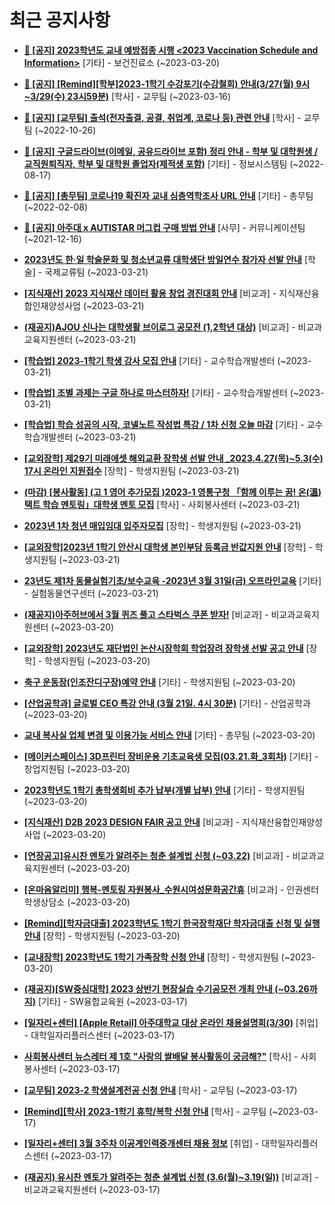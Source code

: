 # 최근 공지사항

* **[📌 [공지] 2023학년도 교내 예방접종 시행 &lt;2023 Vaccination Schedule and Information&gt;](http://ajou.ac.kr/kr/ajou/notice.do?mode=view&amp;articleNo=212238&amp;article.offset=0&amp;articleLimit=30)**
 [기타] - 보건진료소 (~2023-03-20)

* **[📌 [공지] [Remind][학부]2023-1학기 수강포기(수강철회) 안내(3/27(월) 9시~3/29(수) 23시59분)](http://ajou.ac.kr/kr/ajou/notice.do?mode=view&amp;articleNo=212105&amp;article.offset=0&amp;articleLimit=30)**
 [학사] - 교무팀 (~2023-03-16)

* **[📌 [공지] [교무팀] 출석(전자출결, 공결, 취업계, 코로나 등) 관련 안내](http://ajou.ac.kr/kr/ajou/notice.do?mode=view&amp;articleNo=205552&amp;article.offset=0&amp;articleLimit=30)**
 [학사] - 교무팀 (~2022-10-26)

* **[📌 [공지] 구글드라이브(이메일, 공유드라이브 포함) 정리 안내 - 학부 및 대학원생 / 교직원퇴직자, 학부 및 대학원 졸업자(제적생 포함)](http://ajou.ac.kr/kr/ajou/notice.do?mode=view&amp;articleNo=202858&amp;article.offset=0&amp;articleLimit=30)**
 [기타] - 정보시스템팀 (~2022-08-17)

* **[📌 [공지] [총무팀] 코로나19 확진자 교내 심층역학조사 URL 안내](http://ajou.ac.kr/kr/ajou/notice.do?mode=view&amp;articleNo=180493&amp;article.offset=0&amp;articleLimit=30)**
 [기타] - 총무팀 (~2022-02-08)

* **[📌 [공지] 아주대 x AUTISTAR 머그컵 구매 방법 안내](http://ajou.ac.kr/kr/ajou/notice.do?mode=view&amp;articleNo=147976&amp;article.offset=0&amp;articleLimit=30)**
 [사무] - 커뮤니케이션팀 (~2021-12-16)

* **[2023년도 한·일 학술문화 및 청소년교류 대학생단 방일연수 참가자 선발 안내](http://ajou.ac.kr/kr/ajou/notice.do?mode=view&amp;articleNo=212281&amp;article.offset=0&amp;articleLimit=30)**
 [학술] - 국제교류팀 (~2023-03-21)

* **[[지식재산] 2023 지식재산 데이터 활용 창업 경진대회 안내](http://ajou.ac.kr/kr/ajou/notice.do?mode=view&amp;articleNo=212280&amp;article.offset=0&amp;articleLimit=30)**
 [비교과] - 지식재산융합인재양성사업 (~2023-03-21)

* **[(재공지)AJOU 신나는 대학생활 브이로그 공모전 (1,2학년 대상)](http://ajou.ac.kr/kr/ajou/notice.do?mode=view&amp;articleNo=212278&amp;article.offset=0&amp;articleLimit=30)**
 [비교과] - 비교과교육지원센터 (~2023-03-21)

* **[[학습법] 2023-1학기 학생 강사 모집 안내](http://ajou.ac.kr/kr/ajou/notice.do?mode=view&amp;articleNo=212275&amp;article.offset=0&amp;articleLimit=30)**
 [기타] - 교수학습개발센터 (~2023-03-21)

* **[[학습법] 조별 과제는 구글 하나로 마스터하자!](http://ajou.ac.kr/kr/ajou/notice.do?mode=view&amp;articleNo=212274&amp;article.offset=0&amp;articleLimit=30)**
 [기타] - 교수학습개발센터 (~2023-03-21)

* **[[학습법] 학습 성공의 시작, 코넬노트 작성법 특강 / 1차 신청 오늘 마감](http://ajou.ac.kr/kr/ajou/notice.do?mode=view&amp;articleNo=212273&amp;article.offset=0&amp;articleLimit=30)**
 [기타] - 교수학습개발센터 (~2023-03-21)

* **[[교외장학] 제29기 미래에셋 해외교환 장학생 선발 안내 _2023.4.27(목)~5.3(수) 17시 온라인 지원접수](http://ajou.ac.kr/kr/ajou/notice.do?mode=view&amp;articleNo=212271&amp;article.offset=0&amp;articleLimit=30)**
 [장학] - 학생지원팀 (~2023-03-21)

* **[(마감) [봉사활동] (고 1 영어 추가모집 )2023-1 영통구청 「함께 이루는 꿈! 온(溫)택트 학습 멘토링」대학생 멘토 모집](http://ajou.ac.kr/kr/ajou/notice.do?mode=view&amp;articleNo=212262&amp;article.offset=0&amp;articleLimit=30)**
 [학사] - 사회봉사센터 (~2023-03-21)

* **[2023년 1차 청년 매입임대 입주자모집](http://ajou.ac.kr/kr/ajou/notice.do?mode=view&amp;articleNo=212261&amp;article.offset=0&amp;articleLimit=30)**
 [장학] - 학생지원팀 (~2023-03-21)

* **[[교외장학]2023년 1학기 안산시 대학생 본인부담 등록금 반값지원 안내](http://ajou.ac.kr/kr/ajou/notice.do?mode=view&amp;articleNo=212260&amp;article.offset=0&amp;articleLimit=30)**
 [장학] - 학생지원팀 (~2023-03-21)

* **[23년도 제1차 동물실험기초/보수교육 -2023년 3월 31일(금) 오프라인교육](http://ajou.ac.kr/kr/ajou/notice.do?mode=view&amp;articleNo=212257&amp;article.offset=0&amp;articleLimit=30)**
 [기타] - 실험동물연구센터 (~2023-03-21)

* **[(재공지)아주허브에서 3월 퀴즈 풀고 스타벅스 쿠폰 받자!](http://ajou.ac.kr/kr/ajou/notice.do?mode=view&amp;articleNo=212254&amp;article.offset=0&amp;articleLimit=30)**
 [비교과] - 비교과교육지원센터 (~2023-03-20)

* **[[교외장학] 2023년도 재단법인 논산시장학회 학업장려 장학생 선발 공고 안내](http://ajou.ac.kr/kr/ajou/notice.do?mode=view&amp;articleNo=212246&amp;article.offset=0&amp;articleLimit=30)**
 [장학] - 학생지원팀 (~2023-03-20)

* **[축구 운동장(인조잔디구장)예약 안내](http://ajou.ac.kr/kr/ajou/notice.do?mode=view&amp;articleNo=212243&amp;article.offset=0&amp;articleLimit=30)**
 [기타] - 학생지원팀 (~2023-03-20)

* **[[산업공학과] 글로벌 CEO 특강 안내 (3월 21일. 4시 30분)](http://ajou.ac.kr/kr/ajou/notice.do?mode=view&amp;articleNo=212240&amp;article.offset=0&amp;articleLimit=30)**
 [기타] - 산업공학과 (~2023-03-20)

* **[교내 복사실 업체 변경 및 이용가능 서비스 안내](http://ajou.ac.kr/kr/ajou/notice.do?mode=view&amp;articleNo=212239&amp;article.offset=0&amp;articleLimit=30)**
 [기타] - 총무팀 (~2023-03-20)

* **[[메이커스페이스] 3D프린터 장비운용 기초교육생 모집(03.21.화_3회차)](http://ajou.ac.kr/kr/ajou/notice.do?mode=view&amp;articleNo=212219&amp;article.offset=0&amp;articleLimit=30)**
 [기타] - 창업지원팀 (~2023-03-20)

* **[2023학년도 1학기 총학생회비 추가 납부(개별 납부) 안내](http://ajou.ac.kr/kr/ajou/notice.do?mode=view&amp;articleNo=212214&amp;article.offset=0&amp;articleLimit=30)**
 [기타] - 학생지원팀 (~2023-03-20)

* **[[지식재산] D2B 2023 DESIGN FAIR 공고 안내](http://ajou.ac.kr/kr/ajou/notice.do?mode=view&amp;articleNo=212207&amp;article.offset=0&amp;articleLimit=30)**
 [비교과] - 지식재산융합인재양성사업 (~2023-03-20)

* **[[연장공고]유시찬 멘토가 알려주는 청춘 설계법 신청 (~03.22)](http://ajou.ac.kr/kr/ajou/notice.do?mode=view&amp;articleNo=212199&amp;article.offset=0&amp;articleLimit=30)**
 [비교과] - 비교과교육지원센터 (~2023-03-20)

* **[[온마음알리미] 행복-멘토링 자원봉사_수원시여성문화공간휴](http://ajou.ac.kr/kr/ajou/notice.do?mode=view&amp;articleNo=212198&amp;article.offset=0&amp;articleLimit=30)**
 [비교과] - 인권센터 학생상담소 (~2023-03-20)

* **[[Remind][학자금대출] 2023학년도 1학기 한국장학재단 학자금대출 신청 및 실행 안내](http://ajou.ac.kr/kr/ajou/notice.do?mode=view&amp;articleNo=212186&amp;article.offset=0&amp;articleLimit=30)**
 [장학] - 학생지원팀 (~2023-03-20)

* **[[교내장학] 2023학년도 1학기 가족장학 신청 안내](http://ajou.ac.kr/kr/ajou/notice.do?mode=view&amp;articleNo=212184&amp;article.offset=0&amp;articleLimit=30)**
 [장학] - 학생지원팀 (~2023-03-20)

* **[(재공지)[SW중심대학] 2023 상반기 현장실습 수기공모전 개최 안내 (~03.26까지)](http://ajou.ac.kr/kr/ajou/notice.do?mode=view&amp;articleNo=212162&amp;article.offset=0&amp;articleLimit=30)**
 [기타] - SW융합교육원 (~2023-03-17)

* **[[일자리+센터] [Apple Retail] 아주대학교 대상 온라인 채용설명회(3/30)](http://ajou.ac.kr/kr/ajou/notice.do?mode=view&amp;articleNo=212160&amp;article.offset=0&amp;articleLimit=30)**
 [취업] - 대학일자리플러스센터 (~2023-03-17)

* **[사회봉사센터 뉴스레터 제 1호 &quot;사랑의 쌀배달 봉사활동이 궁금해?&quot;](http://ajou.ac.kr/kr/ajou/notice.do?mode=view&amp;articleNo=212153&amp;article.offset=0&amp;articleLimit=30)**
 [학사] - 사회봉사센터 (~2023-03-17)

* **[[교무팀] 2023-2 학생설계전공 신청 안내](http://ajou.ac.kr/kr/ajou/notice.do?mode=view&amp;articleNo=212147&amp;article.offset=0&amp;articleLimit=30)**
 [학사] - 교무팀 (~2023-03-17)

* **[[Remind][학사] 2023-1학기 휴학/복학 신청 안내](http://ajou.ac.kr/kr/ajou/notice.do?mode=view&amp;articleNo=212143&amp;article.offset=0&amp;articleLimit=30)**
 [학사] - 교무팀 (~2023-03-17)

* **[[일자리+센터] 3월 3주차 이공계인력중개센터 채용 정보](http://ajou.ac.kr/kr/ajou/notice.do?mode=view&amp;articleNo=212139&amp;article.offset=0&amp;articleLimit=30)**
 [취업] - 대학일자리플러스센터 (~2023-03-17)

* **[(재공지) 유시찬 멘토가 알려주는 청춘 설계법 신청 (3.6(월)~3.19(일))](http://ajou.ac.kr/kr/ajou/notice.do?mode=view&amp;articleNo=212135&amp;article.offset=0&amp;articleLimit=30)**
 [비교과] - 비교과교육지원센터 (~2023-03-17)
